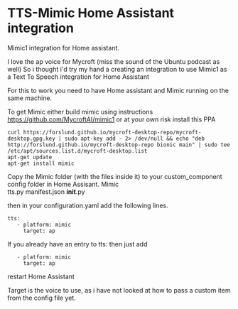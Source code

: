 # TTS-Mimic Home Assistant integration
Mimic1 integration for Home assistant.


I love the ap voice for Mycroft (miss the sound of the Ubuntu podcast as well)
So i thought i'd try my hand a creating an integration to use Mimic1 as a Text To Speech integration for Home Assistant

For this to work you need to have Home assistant and Mimic running on the same machine.

To get Mimic either build mimic using instructions https://github.com/MycroftAI/mimic1
or at your own risk install this PPA
```
curl https://forslund.github.io/mycroft-desktop-repo/mycroft-desktop.gpg.key | sudo apt-key add - 2> /dev/null && echo "deb http://forslund.github.io/mycroft-desktop-repo bionic main" | sudo tee /etc/apt/sources.list.d/mycroft-desktop.list
apt-get update
apt-get install mimic
```

Copy the Mimic folder (with the files inside it) to your custom_component config folder in Home Assisant.
Mimic\
      tts.py
      manifest.json
      __init__.py

then in your configuration.yaml add the following lines.

```
tts:
   - platform: mimic
     target: ap
```

If you already have an entry to tts: then just add
```
   - platform: mimic
     target: ap
```

restart Home Assistant

Target is the voice to use, as i have not looked at how to pass a custom item from the config file yet.
